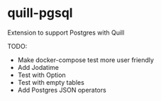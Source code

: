 # quill-pgsql
Extension to support Postgres with Quill

TODO:
  * Make docker-compose test more user friendly
  * Add Jodatime
  * Test with Option
  * Test with empty tables
  * Add Postgres JSON operators
